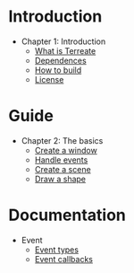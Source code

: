 # Introduction
- Chapter 1: Introduction
    - [What is Terreate](./intro/terreate.md)
    - [Dependences](./intro/deps.md)
    - [How to build](./intro/build.md)
    - [License](./intro/license.md)

# Guide
- Chapter 2: The basics
  - [Create a window](./guide/basic/window.md)
  - [Handle events](./guide/basic/event.md)
  - [Create a scene](./guide/basic/scene.md)
  - [Draw a shape](./guide/basic/shape.md)

# Documentation
- Event
  - [Event types](./docs/event/type.md)
  - [Event callbacks](./docs/event/callback.md)
